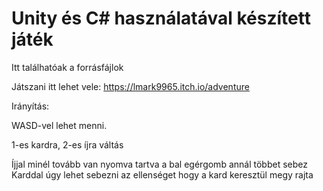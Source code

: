 # Unity és C# használatával készített játék

Itt találhatóak a forrásfájlok

Játszani itt lehet vele: https://lmark9965.itch.io/adventure

Irányítás:

WASD-vel lehet menni.

1-es kardra,  2-es íjra váltás

Íjjal minél tovább van nyomva tartva a bal egérgomb annál többet sebez
Karddal úgy lehet sebezni az ellenséget hogy a kard keresztül megy rajta

